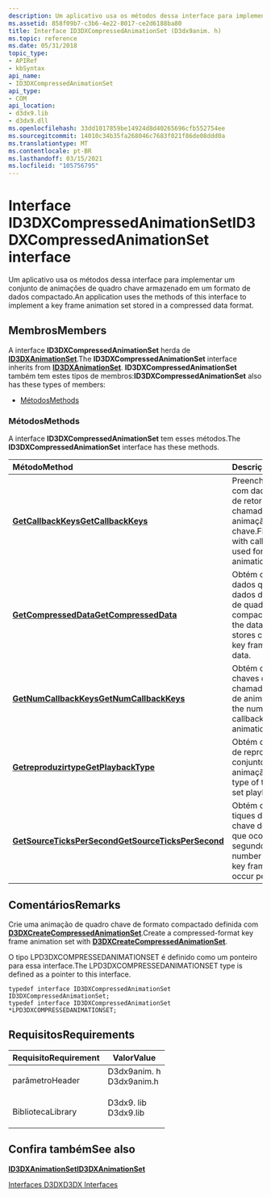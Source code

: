 ```yaml
---
description: Um aplicativo usa os métodos dessa interface para implementar um conjunto de animações de quadro chave armazenado em um formato de dados compactado.
ms.assetid: 858f09b7-c3b6-4e22-8017-ce2d6188ba80
title: Interface ID3DXCompressedAnimationSet (D3dx9anim. h)
ms.topic: reference
ms.date: 05/31/2018
topic_type:
- APIRef
- kbSyntax
api_name:
- ID3DXCompressedAnimationSet
api_type:
- COM
api_location:
- d3dx9.lib
- d3dx9.dll
ms.openlocfilehash: 33dd1017859be14924d8d40265696cfb552754ee
ms.sourcegitcommit: 14010c34b35fa268046c7683f021f86de08ddd0a
ms.translationtype: MT
ms.contentlocale: pt-BR
ms.lasthandoff: 03/15/2021
ms.locfileid: "105756795"
---
```

# <a name="id3dxcompressedanimationset-interface"></a><span data-ttu-id="5c185-103">Interface ID3DXCompressedAnimationSet</span><span class="sxs-lookup"><span data-stu-id="5c185-103">ID3DXCompressedAnimationSet interface</span></span>

<span data-ttu-id="5c185-104">Um aplicativo usa os métodos dessa interface para implementar um conjunto de animações de quadro chave armazenado em um formato de dados compactado.</span><span class="sxs-lookup"><span data-stu-id="5c185-104">An application uses the methods of this interface to implement a key frame animation set stored in a compressed data format.</span></span>

## <a name="members"></a><span data-ttu-id="5c185-105">Membros</span><span class="sxs-lookup"><span data-stu-id="5c185-105">Members</span></span>

<span data-ttu-id="5c185-106">A interface **ID3DXCompressedAnimationSet** herda de [**ID3DXAnimationSet**](id3dxanimationset.md).</span><span class="sxs-lookup"><span data-stu-id="5c185-106">The **ID3DXCompressedAnimationSet** interface inherits from [**ID3DXAnimationSet**](id3dxanimationset.md).</span></span> <span data-ttu-id="5c185-107">**ID3DXCompressedAnimationSet** também tem estes tipos de membros:</span><span class="sxs-lookup"><span data-stu-id="5c185-107">**ID3DXCompressedAnimationSet** also has these types of members:</span></span>

-   [<span data-ttu-id="5c185-108">Métodos</span><span class="sxs-lookup"><span data-stu-id="5c185-108">Methods</span></span>](#methods)

### <a name="methods"></a><span data-ttu-id="5c185-109">Métodos</span><span class="sxs-lookup"><span data-stu-id="5c185-109">Methods</span></span>

<span data-ttu-id="5c185-110">A interface **ID3DXCompressedAnimationSet** tem esses métodos.</span><span class="sxs-lookup"><span data-stu-id="5c185-110">The **ID3DXCompressedAnimationSet** interface has these methods.</span></span>



| <span data-ttu-id="5c185-111">Método</span><span class="sxs-lookup"><span data-stu-id="5c185-111">Method</span></span>                                                                                  | <span data-ttu-id="5c185-112">Descrição</span><span class="sxs-lookup"><span data-stu-id="5c185-112">Description</span></span>                                                                      |
|:----------------------------------------------------------------------------------------|:---------------------------------------------------------------------------------|
| [<span data-ttu-id="5c185-113">**GetCallbackKeys**</span><span class="sxs-lookup"><span data-stu-id="5c185-113">**GetCallbackKeys**</span></span>](id3dxcompressedanimationset--getcallbackkeys.md)                 | <span data-ttu-id="5c185-114">Preenche uma matriz com dados de chave de retorno de chamada usados para animação de quadro chave.</span><span class="sxs-lookup"><span data-stu-id="5c185-114">Fills an array with callback key data used for key frame animation.</span></span><br/>   |
| [<span data-ttu-id="5c185-115">**GetCompressedData**</span><span class="sxs-lookup"><span data-stu-id="5c185-115">**GetCompressedData**</span></span>](id3dxcompressedanimationset--getcompresseddata.md)             | <span data-ttu-id="5c185-116">Obtém o buffer de dados que armazena dados de animação de quadro chave compactados.</span><span class="sxs-lookup"><span data-stu-id="5c185-116">Gets the data buffer that stores compressed key frame animation data.</span></span><br/> |
| [<span data-ttu-id="5c185-117">**GetNumCallbackKeys**</span><span class="sxs-lookup"><span data-stu-id="5c185-117">**GetNumCallbackKeys**</span></span>](id3dxcompressedanimationset--getnumcallbackkeys.md)           | <span data-ttu-id="5c185-118">Obtém o número de chaves de retorno de chamada no conjunto de animações.</span><span class="sxs-lookup"><span data-stu-id="5c185-118">Gets the number of callback keys in the animation set.</span></span><br/>                |
| [<span data-ttu-id="5c185-119">**Getreproduzirtype**</span><span class="sxs-lookup"><span data-stu-id="5c185-119">**GetPlaybackType**</span></span>](id3dxcompressedanimationset--getplaybacktype.md)                 | <span data-ttu-id="5c185-120">Obtém o tipo do loop de reprodução do conjunto de animação.</span><span class="sxs-lookup"><span data-stu-id="5c185-120">Gets the type of the animation set playback loop.</span></span><br/>                     |
| [<span data-ttu-id="5c185-121">**GetSourceTicksPerSecond**</span><span class="sxs-lookup"><span data-stu-id="5c185-121">**GetSourceTicksPerSecond**</span></span>](id3dxcompressedanimationset--getsourcetickspersecond.md) | <span data-ttu-id="5c185-122">Obtém o número de tiques de quadros-chave de animação que ocorrem por segundo.</span><span class="sxs-lookup"><span data-stu-id="5c185-122">Gets the number of animation key frame ticks that occur per second.</span></span><br/>   |



 

## <a name="remarks"></a><span data-ttu-id="5c185-123">Comentários</span><span class="sxs-lookup"><span data-stu-id="5c185-123">Remarks</span></span>

<span data-ttu-id="5c185-124">Crie uma animação de quadro chave de formato compactado definida com [**D3DXCreateCompressedAnimationSet**](d3dxcreatecompressedanimationset.md).</span><span class="sxs-lookup"><span data-stu-id="5c185-124">Create a compressed-format key frame animation set with [**D3DXCreateCompressedAnimationSet**](d3dxcreatecompressedanimationset.md).</span></span>

<span data-ttu-id="5c185-125">O tipo LPD3DXCOMPRESSEDANIMATIONSET é definido como um ponteiro para essa interface.</span><span class="sxs-lookup"><span data-stu-id="5c185-125">The LPD3DXCOMPRESSEDANIMATIONSET type is defined as a pointer to this interface.</span></span>


```
typedef interface ID3DXCompressedAnimationSet ID3DXCompressedAnimationSet;
typedef interface ID3DXCompressedAnimationSet *LPD3DXCOMPRESSEDANIMATIONSET;
```



## <a name="requirements"></a><span data-ttu-id="5c185-126">Requisitos</span><span class="sxs-lookup"><span data-stu-id="5c185-126">Requirements</span></span>



| <span data-ttu-id="5c185-127">Requisito</span><span class="sxs-lookup"><span data-stu-id="5c185-127">Requirement</span></span> | <span data-ttu-id="5c185-128">Valor</span><span class="sxs-lookup"><span data-stu-id="5c185-128">Value</span></span> |
|--------------------|----------------------------------------------------------------------------------------|
| <span data-ttu-id="5c185-129">parâmetro</span><span class="sxs-lookup"><span data-stu-id="5c185-129">Header</span></span><br/>  | <dl> <span data-ttu-id="5c185-130"><dt>D3dx9anim. h</dt></span><span class="sxs-lookup"><span data-stu-id="5c185-130"><dt>D3dx9anim.h</dt></span></span> </dl> |
| <span data-ttu-id="5c185-131">Biblioteca</span><span class="sxs-lookup"><span data-stu-id="5c185-131">Library</span></span><br/> | <dl> <span data-ttu-id="5c185-132"><dt>D3dx9. lib</dt></span><span class="sxs-lookup"><span data-stu-id="5c185-132"><dt>D3dx9.lib</dt></span></span> </dl>   |



## <a name="see-also"></a><span data-ttu-id="5c185-133">Confira também</span><span class="sxs-lookup"><span data-stu-id="5c185-133">See also</span></span>

<dl> <dt>

[<span data-ttu-id="5c185-134">**ID3DXAnimationSet**</span><span class="sxs-lookup"><span data-stu-id="5c185-134">**ID3DXAnimationSet**</span></span>](id3dxanimationset.md)
</dt> <dt>

[<span data-ttu-id="5c185-135">Interfaces D3DX</span><span class="sxs-lookup"><span data-stu-id="5c185-135">D3DX Interfaces</span></span>](dx9-graphics-reference-d3dx-interfaces.md)
</dt> </dl>

 

 




